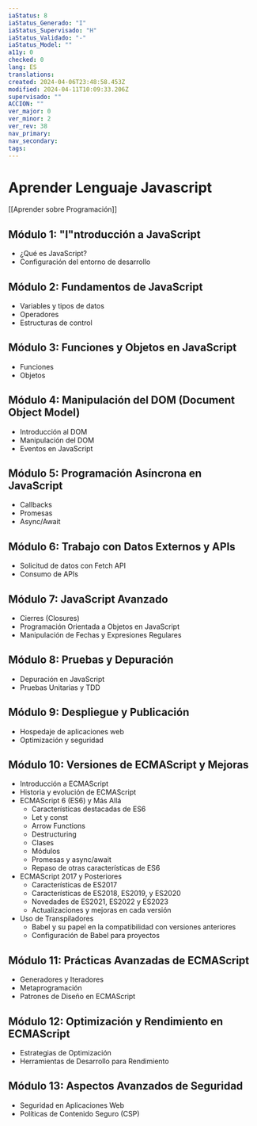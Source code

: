 ```yaml
---
iaStatus: 8
iaStatus_Generado: "I"
iaStatus_Supervisado: "H"
iaStatus_Validado: "-"
iaStatus_Model: ""
a11y: 0
checked: 0
lang: ES
translations: 
created: 2024-04-06T23:48:58.453Z
modified: 2024-04-11T10:09:33.206Z
supervisado: ""
ACCION: ""
ver_major: 0
ver_minor: 2
ver_rev: 38
nav_primary: 
nav_secondary: 
tags:
---
```

# Aprender Lenguaje Javascript

[[Aprender sobre Programación]]

## Módulo 1: "I"ntroducción a JavaScript

- ¿Qué es JavaScript?
- Configuración del entorno de desarrollo

## Módulo 2: Fundamentos de JavaScript

- Variables y tipos de datos
- Operadores
- Estructuras de control

## Módulo 3: Funciones y Objetos en JavaScript

- Funciones
-  Objetos

## Módulo 4: Manipulación del DOM (Document Object Model)

-  Introducción al DOM
-  Manipulación del DOM
-  Eventos en JavaScript

## Módulo 5: Programación Asíncrona en JavaScript

-  Callbacks
-  Promesas
-  Async/Await

## Módulo 6: Trabajo con Datos Externos y APIs

-  Solicitud de datos con Fetch API
-  Consumo de APIs

## Módulo 7: JavaScript Avanzado

-  Cierres (Closures)
-  Programación Orientada a Objetos en JavaScript
-  Manipulación de Fechas y Expresiones Regulares

## Módulo 8: Pruebas y Depuración

-  Depuración en JavaScript
-  Pruebas Unitarias y TDD

## Módulo 9: Despliegue y Publicación

-  Hospedaje de aplicaciones web
- Optimización y seguridad

## Módulo 10: Versiones de ECMAScript y Mejoras

- Introducción a ECMAScript
- Historia y evolución de ECMAScript
- ECMAScript 6 (ES6) y Más Allá
   - Características destacadas de ES6
   - Let y const
   - Arrow Functions
   - Destructuring
   - Clases
   - Módulos
   - Promesas y async/await
   - Repaso de otras características de ES6
- ECMAScript 2017 y Posteriores
   - Características de ES2017
   - Características de ES2018, ES2019, y ES2020
   - Novedades de ES2021, ES2022 y ES2023
   - Actualizaciones y mejoras en cada versión
-  Uso de Transpiladores
   - Babel y su papel en la compatibilidad con versiones anteriores
   - Configuración de Babel para proyectos

## Módulo 11: Prácticas Avanzadas de ECMAScript

- Generadores y Iteradores
- Metaprogramación
- Patrones de Diseño en ECMAScript

## Módulo 12: Optimización y Rendimiento en ECMAScript

- Estrategias de Optimización
- Herramientas de Desarrollo para Rendimiento

## Módulo 13: Aspectos Avanzados de Seguridad

- Seguridad en Aplicaciones Web
- Políticas de Contenido Seguro (CSP)


